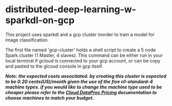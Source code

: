 # distributed-deep-learning-w-sparkdl-on-gcp
This project uses sparkdl and a gcp cluster inorder to train a model for image classification.

The first file named 'gcp-cluster' holds a shell script to create a 5 node Spark cluster (1 Master, 4 slaves). This command can be either run in your local terminal if gcloud is connected to your gcp account, or can be copy and pasted to the glcoud console in gcp itself.

*__Note: the expected costs associtated. by creating this cluster is expected to be 0.20 cents(US)/month given the use of the five n1-standard-4 machine types. if you would like to change the machine type used to be cheaper please refer to the [Cloud DataProc Pricing](https://cloud.google.com/dataproc/pricing) documentation to choose machines to match your budget.__*
